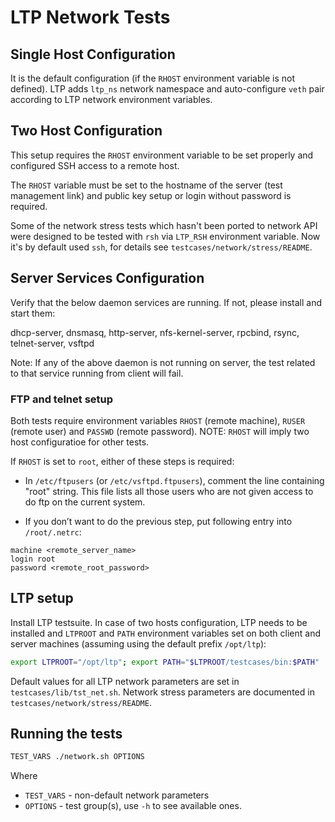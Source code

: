 # LTP Network Tests

## Single Host Configuration

It is the default configuration (if the `RHOST` environment variable is not
defined). LTP adds `ltp_ns` network namespace and auto-configure `veth` pair
according to LTP network environment variables.

## Two Host Configuration

This setup requires the `RHOST` environment variable to be set properly and
configured SSH access to a remote host.

The `RHOST` variable must be set to the hostname of the server (test management
link) and public key setup or login without password is required.

Some of the network stress tests which hasn't been ported to network API were
designed to be tested with `rsh` via `LTP_RSH` environment variable. Now it's
by default used `ssh`, for details see `testcases/network/stress/README`.

## Server Services Configuration
Verify that the below daemon services are running. If not, please install
and start them:

dhcp-server, dnsmasq, http-server, nfs-kernel-server, rpcbind, rsync,
telnet-server, vsftpd

Note: If any of the above daemon is not running on server, the test related to
that service running from client will fail.

### FTP and telnet setup
Both tests require environment variables `RHOST` (remote machine), `RUSER`
(remote user) and `PASSWD` (remote password). NOTE: `RHOST` will imply two host
configuratioe for other tests.

If `RHOST` is set to `root`, either of these steps is required:

* In `/etc/ftpusers` (or `/etc/vsftpd.ftpusers`), comment the line containing
"root" string. This file lists all those users who are not given access to do ftp
on the current system.

* If you don’t want to do the previous step, put following entry into `/root/.netrc`:
```
machine <remote_server_name>
login root
password <remote_root_password>
```

## LTP setup
Install LTP testsuite. In case of two hosts configuration, LTP needs to be installed
and `LTPROOT` and `PATH` environment variables set on both client and server
machines (assuming using the default prefix `/opt/ltp`):

```sh
export LTPROOT="/opt/ltp"; export PATH="$LTPROOT/testcases/bin:$PATH"
```
Default values for all LTP network parameters are set in `testcases/lib/tst_net.sh`.
Network stress parameters are documented in `testcases/network/stress/README`.

## Running the tests

```sh
TEST_VARS ./network.sh OPTIONS
```
Where
* `TEST_VARS` - non-default network parameters
* `OPTIONS` - test group(s), use `-h` to see available ones.
